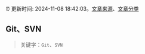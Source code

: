 :alarm_clock: 更新时间: 2024-11-08 18:42:03。[文章来源](/README.md)、[文章分类](/TAGS.md)

## Git、SVN


> 关键字：`Git`、`SVN`



